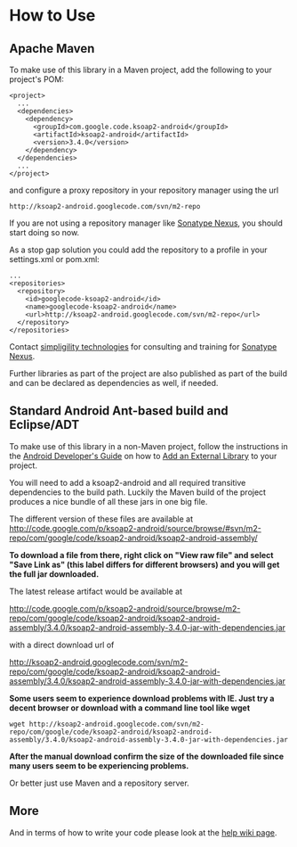 # How to Use #

## Apache Maven ##
To make use of this library in a Maven project, add the following to your project's POM:
```
<project>
  ...
  <dependencies>
    <dependency>
      <groupId>com.google.code.ksoap2-android</groupId>
      <artifactId>ksoap2-android</artifactId>
      <version>3.4.0</version>
    </dependency>
  </dependencies>
  ...
</project>
```

and configure a proxy repository in your repository manager using the url

```
http://ksoap2-android.googlecode.com/svn/m2-repo
```

If you are not using a repository manager like [Sonatype Nexus](http://www.sonatype.org/nexus), you should start doing so now.

As a stop gap solution you could add the repository to a profile in your settings.xml or pom.xml:

```
...
<repositories>		
  <repository>		
    <id>googlecode-ksoap2-android</id>		
    <name>googlecode-ksoap2-android</name>		
    <url>http://ksoap2-android.googlecode.com/svn/m2-repo</url>		
  </repository>		
</repositories>
```

Contact [simpligility technologies](http://www.simpligility.com/contact/) for consulting and training for [Sonatype Nexus](http://www.sonatype.org/nexus).

Further libraries as part of the project are also published as part of the build and can be declared as dependencies as well, if needed.

## Standard Android Ant-based build and Eclipse/ADT ##

To make use of this library in a non-Maven project, follow the instructions in the [Android Developer's Guide](http://developer.android.com/guide/index.html) on how to [Add an External Library](http://developer.android.com/guide/appendix/faq/commontasks.html#addexternallibrary) to your project.

You will need to add a ksoap2-android and all required transitive dependencies to the build path. Luckily the Maven build of the project produces a nice bundle of all these jars in one big file.

The different version of these files are available at  http://code.google.com/p/ksoap2-android/source/browse/#svn/m2-repo/com/google/code/ksoap2-android/ksoap2-android-assembly/

**To download a file from there, right click on "View raw file" and select "Save Link as" (this label differs for different browsers) and you will get the full jar downloaded.**

The latest release artifact would be available at

http://code.google.com/p/ksoap2-android/source/browse/m2-repo/com/google/code/ksoap2-android/ksoap2-android-assembly/3.4.0/ksoap2-android-assembly-3.4.0-jar-with-dependencies.jar

with a direct download url of

http://ksoap2-android.googlecode.com/svn/m2-repo/com/google/code/ksoap2-android/ksoap2-android-assembly/3.4.0/ksoap2-android-assembly-3.4.0-jar-with-dependencies.jar

**Some users seem to experience download problems with IE. Just try a decent browser or download with a command line tool like wget**

```
wget http://ksoap2-android.googlecode.com/svn/m2-repo/com/google/code/ksoap2-android/ksoap2-android-assembly/3.4.0/ksoap2-android-assembly-3.4.0-jar-with-dependencies.jar
```

**After the manual download confirm the size of the downloaded file since many users seem to be experiencing problems.**

Or better just use Maven and a repository server.

## More ##
And in terms of how to write your code please look at the [help wiki page](http://code.google.com/p/ksoap2-android/wiki/NeedHelp).